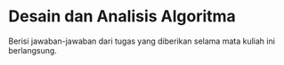 # Desain dan Analisis Algoritma

Berisi jawaban-jawaban dari tugas yang diberikan selama mata kuliah ini berlangsung.
